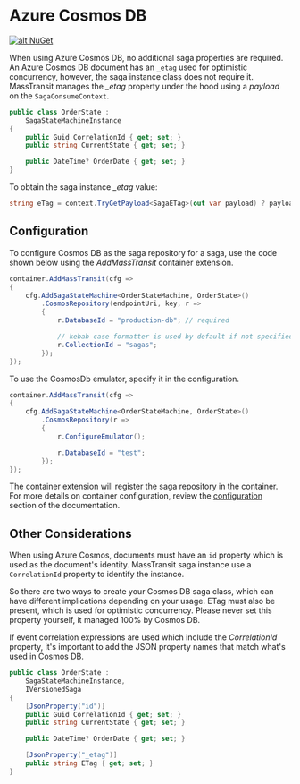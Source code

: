 # Azure Cosmos DB

[![alt NuGet](https://img.shields.io/nuget/v/MassTransit.Azure.Cosmos.svg "NuGet")](https://nuget.org/packages/MassTransit.Azure.Cosmos/)

When using Azure Cosmos DB, no additional saga properties are required. An Azure Cosmos DB document has an `_etag` used for optimistic concurrency, however, the saga instance class does not require it. MassTransit manages the *_etag* property under the hood using a *payload* on the `SagaConsumeContext`.

```csharp 
public class OrderState :
    SagaStateMachineInstance
{
    public Guid CorrelationId { get; set; }
    public string CurrentState { get; set; }

    public DateTime? OrderDate { get; set; }
}
```

To obtain the saga instance *_etag* value:

```csharp
string eTag = context.TryGetPayload<SagaETag>(out var payload) ? payload.ETag : null;
```

## Configuration

To configure Cosmos DB as the saga repository for a saga, use the code shown below using the _AddMassTransit_ container extension.

```csharp 
container.AddMassTransit(cfg =>
{
    cfg.AddSagaStateMachine<OrderStateMachine, OrderState>()
        .CosmosRepository(endpointUri, key, r =>
        {
            r.DatabaseId = "production-db"; // required

            // kebab case formatter is used by default if not specified (OrderState -> order-state)
            r.CollectionId = "sagas";
        });
});
```

To use the CosmosDb emulator, specify it in the configuration.

```csharp 
container.AddMassTransit(cfg =>
{
    cfg.AddSagaStateMachine<OrderStateMachine, OrderState>()
        .CosmosRepository(r =>
        {
            r.ConfigureEmulator();

            r.DatabaseId = "test";
        });
});
```

The container extension will register the saga repository in the container. For more details on container configuration, review the [configuration](/documentation/patterns/saga/) section of the documentation.

## Other Considerations

When using Azure Cosmos, documents must have an `id` property which is used as the document's identity. MassTransit saga instance use a `CorrelationId` property to identify the instance. 

So there are two ways to create your Cosmos DB saga class, which can have different implications depending on your usage. ETag must also be present, which is used for optimistic concurrency. Please never set this property yourself, it managed 100% by Cosmos DB.

If event correlation expressions are used which include the _CorrelationId_ property, it's important to add the JSON property names that match what's used in Cosmos DB.

```csharp {5,11}
public class OrderState :
    SagaStateMachineInstance,
    IVersionedSaga
{
    [JsonProperty("id")]
    public Guid CorrelationId { get; set; }
    public string CurrentState { get; set; }

    public DateTime? OrderDate { get; set; }

    [JsonProperty("_etag")]
    public string ETag { get; set; }
}
```
